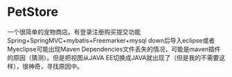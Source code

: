 # PetStore
一个很简单的宠物商店。有登录注册购买提交功能
Spring+SpringMVC+mybatis+Freemarker+mysql
down后导入eclipse或者Myeclipse可能出现Maven Dependencies文件丢失的情况，可能是maven插件的原因（猜测）。但是把视图从JAVA EE切换成JAVA就出现了（但是我的不需要这样），很神奇，寻找原因中。
